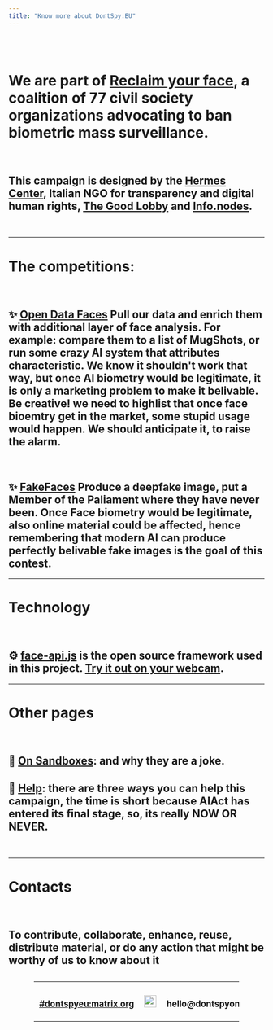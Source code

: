 ```yaml
---
title: "Know more about DontSpy.EU"
---
```


<br /> 
<br /> 

# We are part of [Reclaim your face](https://reclaimyourface.eu/), a coalition of 77 civil society organizations advocating to **ban biometric mass surveillance**.

<br /> 

## This campaign is designed by the [**Hermes Center**](https://hermescenter.org), Italian NGO for transparency and digital human rights, [**The Good Lobby**](https://www.thegoodlobby.eu/) and [**Info.nodes**](https://infonodes.org/).

<br />

---

# The competitions:

<br />

## ✨ [Open Data Faces](/list) **Pull our data and enrich them with additional layer of face analysis**. For example: compare them to a list of MugShots, or run some crazy AI system that attributes characteristic. We know it shouldn't work that way, but once AI biometry would be legitimate, it is only a marketing problem to make it belivable. **Be creative!** we need to highlist that once face bioemtry get in the market, some stupid usage would happen. **We should anticipate it, to raise the alarm**.

<br />

## ✨ [FakeFaces](/fakeface) **Produce a deepfake image, put a Member of the Paliament where they have never been**. Once Face biometry would be legitimate, also **online material** could be affected, hence remembering that modern AI can produce perfectly belivable fake images is the goal of this contest.

---

# Technology

<br />

## ⚙️  [face-api.js](https://github.com/vladmandic/face-api/) is the open source framework used in this project. [Try it out on your webcam](https://justadudewhohacks.github.io/face-api.js/webcam_face_expression_recognition).
--- 

# Other pages

<br />

<!-- ## 💫 [Timeline](/timeline): the current action plan. -->
## 💫 [On Sandboxes](/on-sandboxes): and why they are a joke.
## 💫 [Help](/help): there are three ways you can help this campaign, the time is short because AIAct has entered its final stage, so, its really **NOW OR NEVER**.

<!-- ## 💫 [The problem](/problem) with face biometry: a collction of academic and public references about the problem intrinsic into face biometry technology. -->

<br />

---

# Contacts

<br />

## To contribute, collaborate, enhance, reuse, distribute material, or do any action that might be worthy of us to know about it

<style>
  table {
    padding-top: 1em;
    width: 80%;
    margin-left: auto;
    margin-right: auto;
    font-size: 0.8em;
  }
  td {
    padding: 10px;
    text-align: center;
  }
</style>

<table>
  <tr>
    <td>
      <h2>
        <a href="https://app.element.io/#/room/#dontspyeu:matrix.org">#dontspyeu:matrix.org</a>
      </h2>
    </td>
    <td>
     <a href="https://github.com/hermescenter/dontspy.eu">
      <img style="height:24px" src="/images/github-icon.png" />
    </a>
    </td>
    <td>
      <h2>
        <strong>hello</strong>@<strong>dontspyonus</strong>.<strong>eu</strong>
      </h2> 
    </td>
  </tr>
</table>